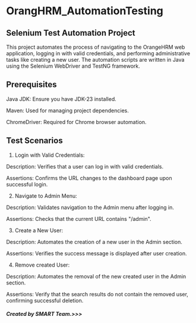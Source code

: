 # OrangHRM_AutomationTesting

## Selenium Test Automation Project
This project automates the process of navigating to the OrangeHRM web application, logging in with valid credentials, and performing administrative tasks like creating a new user. The automation scripts are written in Java using the Selenium WebDriver and TestNG framework.

## Prerequisites
Java JDK: Ensure you have JDK-23 installed.

Maven: Used for managing project dependencies.

ChromeDriver: Required for Chrome browser automation.

## Test Scenarios

1. Login with Valid Credentials:

  Description: Verifies that a user can log in with valid credentials.

  Assertions: Confirms the URL changes to the dashboard page upon successful login.

2. Navigate to Admin Menu:

  Description: Validates navigation to the Admin menu after logging in.
  
  Assertions: Checks that the current URL contains "/admin".

3. Create a New User:

  Description: Automates the creation of a new user in the Admin section.
  
  Assertions: Verifies the success message is displayed after user creation.

 4.  Remove created User:

  Description: Automates the removal of the new created user in the Admin section.
  
  Assertions: Verify that the search results do not contain the removed user, confirming successful deletion.

  ##### Created by SMART Team.>>>
